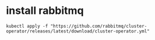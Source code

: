 # install rabbitmq

```shell
kubectl apply -f "https://github.com/rabbitmq/cluster-operator/releases/latest/download/cluster-operator.yml"
```
